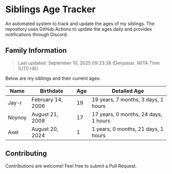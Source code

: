 # Siblings Age Tracker

An automated system to track and update the ages of my siblings. The repository uses GitHub Actions to update the ages daily and provides notifications through Discord.

## Family Information

> Last updated: September 10, 2025 09:23:38 (Denpasar, WITA Time (UTC+8))

Below are my siblings and their current ages:

| Name | Birthdate | Age | Detailed Age |
|------|-----------|-----|-------------|
| Jay-r | February 14, 2006 | 19 | 19 years, 7 months, 3 days, 1 hours |
| Noynoy | August 21, 2008 | 17 | 17 years, 0 months, 24 days, 1 hours |
| Axel | August 20, 2024 | 1 | 1 years, 0 months, 21 days, 1 hours |

## Contributing

Contributions are welcome! Feel free to submit a Pull Request.